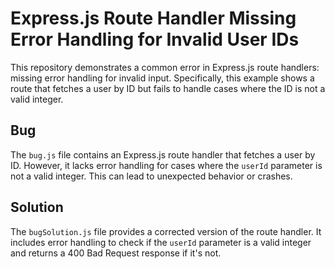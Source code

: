 # Express.js Route Handler Missing Error Handling for Invalid User IDs

This repository demonstrates a common error in Express.js route handlers: missing error handling for invalid input.  Specifically, this example shows a route that fetches a user by ID but fails to handle cases where the ID is not a valid integer.

## Bug

The `bug.js` file contains an Express.js route handler that fetches a user by ID.  However, it lacks error handling for cases where the `userId` parameter is not a valid integer.  This can lead to unexpected behavior or crashes.

## Solution

The `bugSolution.js` file provides a corrected version of the route handler.  It includes error handling to check if the `userId` parameter is a valid integer and returns a 400 Bad Request response if it's not.